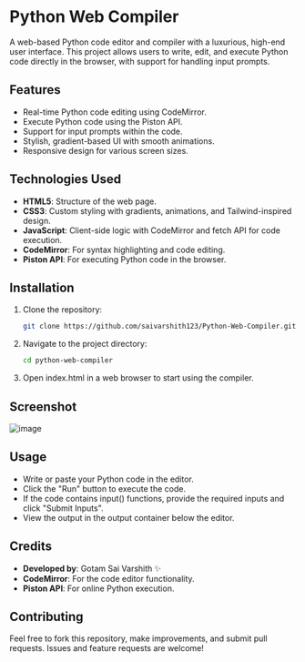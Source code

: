 # Python Web Compiler

A web-based Python code editor and compiler with a luxurious, high-end user interface. This project allows users to write, edit, and execute Python code directly in the browser, with support for handling input prompts.

## Features
- Real-time Python code editing using CodeMirror.
- Execute Python code using the Piston API.
- Support for input prompts within the code.
- Stylish, gradient-based UI with smooth animations.
- Responsive design for various screen sizes.

## Technologies Used
- **HTML5**: Structure of the web page.
- **CSS3**: Custom styling with gradients, animations, and Tailwind-inspired design.
- **JavaScript**: Client-side logic with CodeMirror and fetch API for code execution.
- **CodeMirror**: For syntax highlighting and code editing.
- **Piston API**: For executing Python code in the browser.

## Installation

1. Clone the repository:
   ```bash
   git clone https://github.com/saivarshith123/Python-Web-Compiler.git
   ```
2. Navigate to the project directory:
   ```bash
   cd python-web-compiler
   ```
3. Open index.html in a web browser to start using the compiler.

## Screenshot

![image](https://github.com/user-attachments/assets/99f44aa8-61ce-42de-91c3-e75d94496341)


## Usage

- Write or paste your Python code in the editor.
- Click the "Run" button to execute the code.
- If the code contains input() functions, provide the required inputs and click "Submit Inputs".
- View the output in the output container below the editor.

## Credits

- **Developed by**: Gotam Sai Varshith ✨
- **CodeMirror**: For the code editor functionality.
- **Piston API**: For online Python execution.

## Contributing

Feel free to fork this repository, make improvements, and submit pull requests. Issues and feature requests are welcome!
